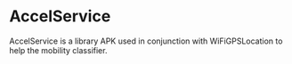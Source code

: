 AccelService
============

AccelService is a library APK used in conjunction with WiFiGPSLocation to help the mobility classifier.